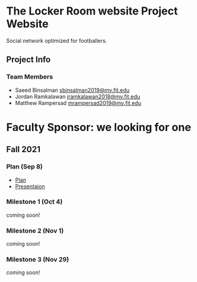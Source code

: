 # The Locker Room website Project Website

 Social network optimized for footballers.
 
 
 
## Project Info

### Team Members

 * Saeed Binsalman <span style="color: black;">sbinsalman2019@my.fit.edu</span>
 * Jordan Ramkalawan <span style="color: black;">jramkalawan2018@my.fit.edu</span>
 * Matthew Rampersad <span style="color: black;">mrampersad2019@my.fit.edu</span>

# Faculty Sponsor: we looking for one
 
## Fall 2021
 
### Plan (Sep 8)
 
  * [Plan]()
  * [Presentaion]()
 
### Milestone 1 (Oct 4)
  
  coming soon!
 
### Milestone 2 (Nov 1)
  
  coming soon!
 
### Milestone 3 (Nov 29)
 
  coming soon!



